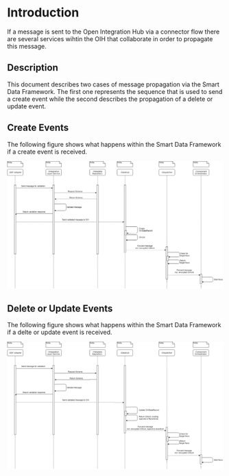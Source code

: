 # Introduction

If a message is sent to the Open Integration Hub via a connector flow there are several services wihtin the OIH that collaborate in order to propagate this message.

## Description

This document describes two cases of message propagation via the Smart Data Framework. The first one represents the sequence that is used to send a create event while the second describes the propagation of a delete or update event.

## Create Events

The following figure shows what happens within the Smart Data Framework if  a create event is received.

![CreateEvent](assets/Create-SDFCommunication.png)

## Delete or Update Events

The following figure shows what happens within the Smart Data Framework if  a delte or update event is received.

![updateOrDelete](assets/UpdateOrDelete-SDFCommunication.png)
